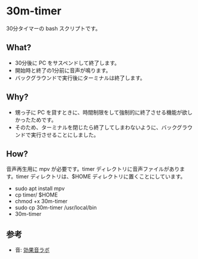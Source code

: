 # 30m-timer
30分タイマーの bash スクリプトです。

## What?
* 30分後に PC をサスペンドして終了します。
* 開始時と終了の1分前に音声が鳴ります。
* バックグラウンドで実行後にターミナルは終了します。

## Why?
* 甥っ子に PC を貸すときに、時間制限をして強制的に終了させる機能が欲しかったためです。
* そのため、ターミナルを閉じたら終了してしまわないように、バックグラウンドで実行させることにしました。

## How?
音声再生用に mpv が必要です。timer ディレクトリに音声ファイルがあります。timer ディレクトリは、$HOME ディレクトリに置くことにしています。

* sudo apt install mpv
* cp timer/ $HOME
* chmod +x 30m-timer
* sudo cp 30m-timer /usr/local/bin
* 30m-timer

## 参考
* 音: [効果音ラボ](https://soundeffect-lab.info/)

